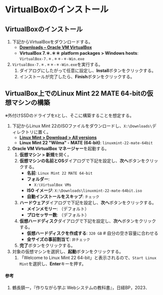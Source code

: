 # VirtualBoxのインストール

## VirtualBoxのインストール

1. 下記からVirtualBoxをダウンロードする。
   - **[Downloads – Oracle VM VirtualBox](https://www.virtualbox.org/wiki/Downloads)**
   - **VirtualBox 7.＊.＊＊ platform packages > Windows hosts**: `VirtualBox-7.＊.＊＊-＊-Win.exe`
2. `VirtualBox-7.＊.＊＊-＊-Win.exe`を実行する。
   1. ダイアログにしたがって任意に設定し、**Install**ボタンをクリックする。
   2. インストールが完了したら、**Finish**ボタンをクリックする。

## VirtualBox上でのLinux Mint 22 MATE 64-bitの仮想マシンの構築
※外付けSSDのドライブを`X`とし、そこに構築することを想定する。
1. 下記からLinux Mint 22のISOファイルをダウンロードし、`X:\Downloads\`ディレクトリに置く。
   - **[Linux Mint > Download > All versions](https://linuxmint.com/download_all.php)**
   - **Linux Mint 22 "Wilma" - MATE (64-bit)**: `linuxmint-22-mate-64bit`
2. **Oracle VM VirtualBox マネージャー**を起動する。
   1. **仮想マシン > 新規**を開く。
   2. **仮想マシンの名前とOS**ダイアログで下記を設定し、**次へ**ボタンをクリックする。
      - **名前**: `Linux Mint 22 MATE 64-bit`
      - **フォルダー**:
        - `X:\VirtualBox VMs`
      - **ISO イメージ**: `X:\Downloads\linuxmint-22-mate-64bit.iso`
      - **自動インストールをスキップ**: `チェック`
   3. **ハードウェア**ダイアログで下記を設定し、**次へ**ボタンをクリックする。
      - **メインメモリー**: （デフォルト）
      - **プロセッサー数**: （デフォルト）
   4. **仮想ハードディスク**ダイアログで下記を設定し、**次へ**ボタンをクリックする。
      - **仮想ハードディスクを作成する**: `320 GB` # 自分の空き容量に合わせる
      - **全サイズの事前割当て**: `非チェック`
   5. **完了**ボタンをクリックする。
3. 対象の仮想マシンを選択し、**起動**ボタンをクリックする。
   1. 「Welcome to Linux Mint 22 64-bit」と表示されるので、`Start Linux Mint`を選択し、**Enter**キーを押す。

#### 参考
1. 鶴長鎮一，『作りながら学ぶ Webシステムの教科書』，日経BP，2023．

